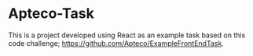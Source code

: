 # Apteco-Task

This is a project developed using React as an example task based on this code challenge; https://github.com/Apteco/ExampleFrontEndTask.
